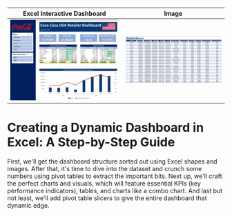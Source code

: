 
| Excel Interactive Dashboard |  Image |
| --- | --- |
| ![Dashboard](images/Dashboard.jpg) | ![Data set](images/dataset.jpg) |

# Creating a Dynamic Dashboard in Excel: A Step-by-Step Guide

First, we'll get the dashboard structure sorted out using Excel shapes and images. After that, it's time to dive into the dataset and crunch some numbers using pivot tables to extract the important bits. Next up, we'll craft the perfect charts and visuals, which will feature essential KPIs (key performance indicators), tables, and charts like a combo chart. And last but not least, we'll add pivot table slicers to give the entire dashboard that dynamic edge.
